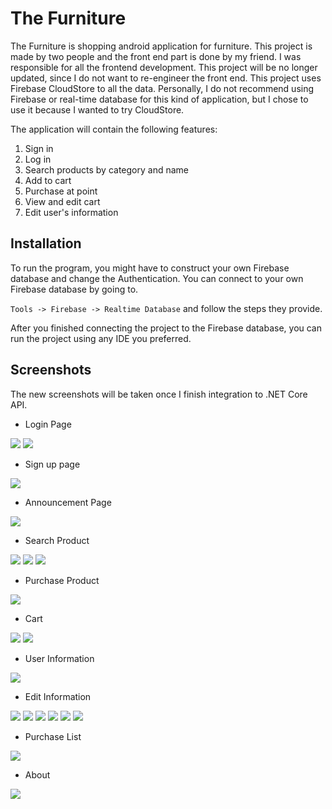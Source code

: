 The Furniture
=============

The Furniture is shopping android application for furniture. This project is made by two people and the front end part is done by my friend.
I was responsible for all the frontend development. This project will be no longer updated, since I do not want to re-engineer the
front end. This project uses Firebase CloudStore to all the data. Personally, I do not recommend using Firebase or real-time database
for this kind of application, but I chose to use it because I wanted to try CloudStore.

The application will contain the following features:
1. Sign in
2. Log in
3. Search products by category and name
4. Add to cart
5. Purchase at point
6. View and edit cart
7. Edit user's information

Installation
------------
To run the program, you might have to construct your own Firebase database and change the Authentication.
You can connect to your own Firebase database by going to.

`Tools -> Firebase -> Realtime Database` and follow the steps they provide.

After you finished connecting the project to the Firebase database, you can run the project using any IDE you preferred.

Screenshots
-----------
The new screenshots will be taken once I finish integration to .NET Core API.

* Login Page

![](https://github.com/thanathasCh/The-Furniture/blob/master/screenshots/login.png?raw=true)
![](https://github.com/thanathasCh/The-Furniture/blob/master/screenshots/login1.png?raw=true)

* Sign up page

![](https://github.com/thanathasCh/The-Furniture/blob/master/screenshots/create_account.png?raw=true)

* Announcement Page

![](https://github.com/thanathasCh/The-Furniture/blob/master/screenshots/first_page.png?raw=true)

* Search Product

![](https://github.com/thanathasCh/The-Furniture/blob/master/screenshots/search.png?raw=true)
![](https://github.com/thanathasCh/The-Furniture/blob/master/screenshots/products.png?raw=true)
![](https://github.com/thanathasCh/The-Furniture/blob/master/screenshots/product_detail.png?raw=true)

* Purchase Product

![](https://github.com/thanathasCh/The-Furniture/blob/master/screenshots/purchase_product.png?raw=true)

* Cart

![](https://github.com/thanathasCh/The-Furniture/blob/master/screenshots/cart.png?raw=true)
![](https://github.com/thanathasCh/The-Furniture/blob/master/screenshots/checkout.png?raw=true)

* User Information

![](https://github.com/thanathasCh/The-Furniture/blob/master/screenshots/user_information.png?raw=true)

* Edit Information

![](https://github.com/thanathasCh/The-Furniture/blob/master/screenshots/edit_informatio.png?raw=true)
![](https://github.com/thanathasCh/The-Furniture/blob/master/screenshots/edit_username.png?raw=true)
![](https://github.com/thanathasCh/The-Furniture/blob/master/screenshots/edit_password.png?raw=true)
![](https://github.com/thanathasCh/The-Furniture/blob/master/screenshots/edit_phoneNumber.png?raw=true)
![](https://github.com/thanathasCh/The-Furniture/blob/master/screenshots/edit_email.png?raw=true)
![](https://github.com/thanathasCh/The-Furniture/blob/master/screenshots/edit_address.png?raw=true)

* Purchase List

![](https://github.com/thanathasCh/The-Furniture/blob/master/screenshots/purchase_list.png?raw=true)

* About

![](https://github.com/thanathasCh/The-Furniture/blob/master/screenshots/about.png?raw=true)
